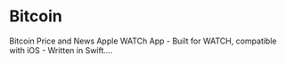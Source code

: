 # Bitcoin
Bitcoin Price and News Apple WATCh App - Built for WATCH, compatible with iOS - Written in Swift....
